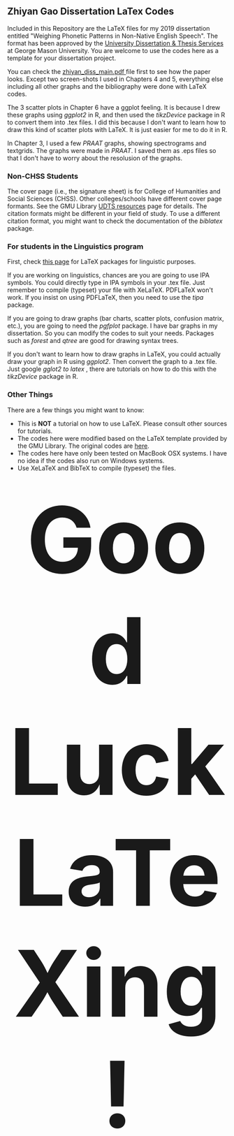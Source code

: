 ## Zhiyan Gao Dissertation LaTex Codes

Included in this Repository are the LaTeX files for my 2019 dissertation entitled "Weighing Phonetic Patterns in Non-Native English Speech". The format has been approved by the [University Dissertation & Thesis Services](https://library.gmu.edu/udts) at George Mason University. You are welcome to use the codes here as a template for your dissertation project.

You can check the [zhiyan_diss_main.pdf ](https://github.com/gaozhiyan/Dissertation_Files/blob/master/zhiyan_diss_latex/zhiyan_diss_main.pdf) file first to see how the paper looks. Except two screen-shots I used in Chapters 4 and 5, everything else including all other graphs and the bibliography were done with LaTeX codes. 

The 3 scatter plots in Chapter 6 have a ggplot feeling. It is because I drew these graphs using <em>ggplot2</em> in R, and then used the <em>tikzDevice</em> package in R to convert them into .tex files. I did this because I don't want to learn how to draw this kind of scatter plots with LaTeX. It is just easier for me to do it in R. 

In Chapter 3, I used a few <em>PRAAT</em> graphs, showing spectrograms and textgrids. The graphs were made in <em>PRAAT</em>. I saved them as .eps files so that I don't have to worry about the resolusion of the graphs.

### Non-CHSS Students

The cover page (i.e., the signature sheet) is for College of Humanities and Social Sciences (CHSS). Other colleges/schools have different cover page formants. See the GMU Library [UDTS resources](https://library.gmu.edu/udts/resources) page for details. The citation formats might be different in your field of study. To use a different citation format, you might want to check the documentation of the <em>biblatex</em> package.

### For students in the Linguistics program

First, check [this page](https://en.wikibooks.org/wiki/LaTeX/Linguistics) for LaTeX packages for linguistic purposes.

If you are working on linguistics, chances are you are going to use IPA symbols. You could directly type in IPA symbols in your .tex file. Just remember to compile (typeset) your file with XeLaTeX. PDFLaTeX won't work. If you insist on using PDFLaTeX, then you need to use the <em>tipa</em> package.

If you are going to draw graphs (bar charts, scatter plots, confusion matrix, etc.), you are going to need the <em>pgfplot</em> package. I have bar graphs in my dissertation. So you can modify the codes to suit your needs. Packages such as <em>forest</em> and <em>qtree</em> are good for drawing syntax trees.

If you don't want to learn how to draw graphs in LaTeX, you could actually draw your graph in R using <em>ggplot2</em>. Then convert the graph to a .tex file. Just google <em> gglot2 to latex </em>, there are tutorials on how to do this with the <em>tikzDevice</em> package in R.

### Other Things

There are a few things you might want to know:

* This is **NOT** a tutorial on how to use LaTeX. Please consult other sources for tutorials. 
* The codes here were modified based on the LaTeX template provided by the GMU Library. The original codes are [here](https://library.gmu.edu/udts/resources#templates).
* The codes here have only been tested on MacBook OSX systems. I have no idea if the codes also run on Windows systems.
* Use XeLaTeX and BibTeX to compile (typeset) the files. 
<h2 align="center">
<span style="font-size:10em;">Good Luck LaTeXing!</span>
</h2>